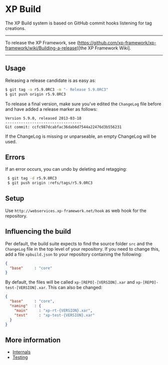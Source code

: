 XP Build
========
The XP Build system is based on GitHub commit hooks listening for tag creations.

* * *
To release the XP Framework, see (https://github.com/xp-framework/xp-framework/wiki/Building-a-release)[the XP Framework Wiki].
* * *

Usage
-----
Releasing a release candidate is as easy as:

```sh
$ git tag -a r5.9.0RC3 -m "- Release 5.9.0RC3"
$ git push origin r5.9.0RC3
```

To release a final version, make sure you've edited the `ChangeLog` file before
and have added a release marker as follows:

```
Version 5.9.0, released 2013-03-18
----------------------------------
Git commit: ccfc987dcabfac36dab6d7544a22476d3b556231
```

If the ChangeLog is missing or unparseable, an empty ChangeLog will be used.

Errors
------
If an error occurs, you can undo by deleting and retagging:

```sh
 $ git tag -d r5.9.0RC3
 $ git push origin :refs/tags/r5.9.0RC3
```

Setup
-----
Use `http://webservices.xp-framework.net/hook` as web hook for the repository.

Influencing the build
---------------------
Per default, the build suite expects to find the source folder `src` 
and the `ChangeLog` file in the top level of your repository. If you
need to change this, add a file `xpbuild.json` to your repository
containing the following:

```json
{
  "base"     : "core"
}
```

By default, the files will be called `xp-[REPO]-[VERSION].xar` and
`xp-[REPO]-test-[VERSION].xar`. This can also be changed:

```json
{
  "base"     : "core",
  "naming"   : {
    "main"     : "xp-rt-{VERSION}.xar",
    "test"     : "xp-test-{VERSION}.xar"
  }
}
```

More information
-----------------
* [Internals](https://github.com/xp-framework/build/wiki/Internals)
* [Testing](https://github.com/xp-framework/build/wiki/Testing)
